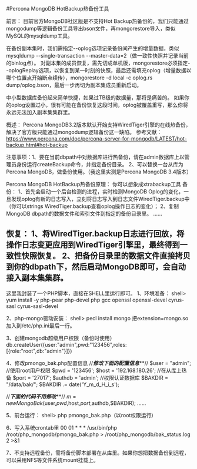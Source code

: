 
#Percona MongoDB HotBackup热备份工具

前言：
目前官方MongoDB社区版是不支持Hot Backup热备份的，我们只能通过mongodump等逻辑备份工具导出bson文件，再mongorestore导入，类似MySQL的mysqldump工具。

在备份副本集时，我们需指定--oplog选项记录备份间产生的增量数据，类似mysqldump --single-transaction --master-data=2（做一致性快照并记录当前的binlog点）。
对副本集的成员恢复，需先切成单机版，mongorestore必须指定--oplogReplay选项，以恢复到某一时刻的快照，最后还需填充oplog（增量数据以哪个位置点开始断点续传），mongorestore -d local -c oplog.rs dump/oplog.bson，最后一步再切为副本集成员重新启动。

中小型数据库备份起来简单快捷，如果过TB级的数据量，那将是痛苦的。
如果你的oplog设置过小，很有可能在备份恢复这段时间，oplog被覆盖重写，那么你将永远无法加入副本集集群里。


概述：
Percona MongoDB3.2版本默认开始支持WiredTiger引擎的在线热备份，解决了官方版只能通过mongodump逻辑备份这一缺陷。
参考文献：
https://www.percona.com/doc/percona-server-for-mongodb/LATEST/hot-backup.html#hot-backup

注意事项：1、要在当前dbpath中对数据库进行热备份，请在admin数据库上以管理员身份运行createBackup命令，并指定备份目录。
	  2、可以替换一台从库为Percona MongoDB，做备份使用。（我这里实测是Percona MongoDB 3.4版本）

Percona MongoDB HotBackup热备份原理：
你可以想象成xtrabackup工具
备份：
1、首先会启动一个后台检测的进程，实时检测MongoDB Oplog的变化，一旦发现oplog有新的日志写入，立刻将日志写入到日志文件WiredTiger.backup中（你可以strings WiredTiger.backup查看oplog操作日志的变化）；
2、复制MongoDB dbpath的数据文件和索引文件到指定的备份目录里。
......

恢复：
1、将WiredTiger.backup日志进行回放，将操作日志变更应用到WiredTiger引擎里，最终得到一致性快照恢复。
2、把备份目录里的数据文件直接拷贝到你的dbpath下，然后启动MongoDB即可，会自动接入副本集集群。
-----------------------------------------------------------------------------------------------------------------------------------------------------------

这里我封装了一个PHP脚本，直接在SHELL里运行即可。
1、环境准备：
shell> yum install -y php-pear php-devel php gcc openssl openssl-devel cyrus-sasl cyrus-sasl-devel 

2、php-mongo驱动安装：
shell> pecl install mongo
把extension=mongo.so加入到/etc/php.ini最后一行。

3、创建mongodb超级用户权限（备份时使用）
db.createUser({user:"admin",pwd:"123456",roles:[{role:"root",db:"admin"}]})

4、修改pmongo_bak.php配置信息
//*************修改下面的配置信息***************//
$user = "admin"; //使用root用户权限
$pwd = '123456'; 
$host = '192.168.180.26'; //在从库上热备
$port = '27017';
$authdb = 'admin'; //权限认证数据库
$BAKDIR = "/data/bak/";
$BAKDIR .= date('Y_m_d_H_i_s');

//*************下面的代码不用修改***************//
$m = new MongoBak($user,$pwd,$host,$port,$authdb,$BAKDIR);
......

5、前台运行：
shell> php pmongo_bak.php（以root权限运行）

6、写入系统crontab里
00 01 * * * /usr/bin/php /root/php_mongodb/pmongo_bak.php > /root/php_mongodb/bak_status.log 2 >&1

7、不支持远程备份，需将备份脚本部署在从库里。如果你想把数据备份到远程，可以采用NFS等文件系统mount挂载上。

